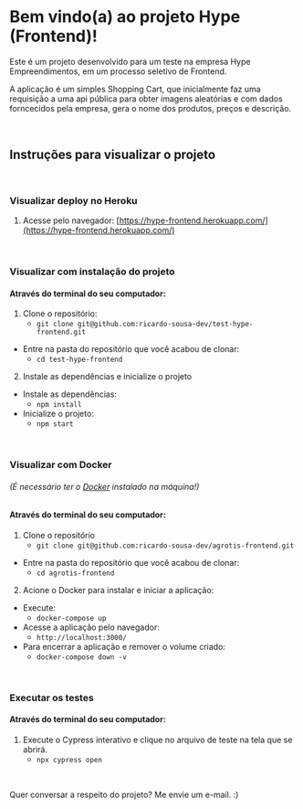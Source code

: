 # Bem vindo(a) ao projeto Hype (Frontend)!


Este é um projeto desenvolvido para um teste na empresa Hype Empreendimentos, em um processo seletivo de Frontend.

A aplicação é um simples Shopping Cart, que inicialmente faz uma requisição a uma api pública para obter imagens aleatórias e com dados forncecidos pela empresa, gera o nome dos produtos, preços e descrição.

&nbsp;&nbsp;
## Instruções para visualizar o projeto
&nbsp;&nbsp;

### Visualizar deploy no Heroku
1. Acesse pelo navegador:
[https://hype-frontend.herokuapp.com/](https://hype-frontend.herokuapp.com/)

&nbsp;&nbsp;

### Visualizar com instalação do projeto
#### Através do terminal do seu computador:
1. Clone o repositório:
    * `git clone git@github.com:ricardo-sousa-dev/test-hype-frontend.git`
  * Entre na pasta do repositório que você acabou de clonar:
    * `cd test-hype-frontend`

2. Instale as dependências e inicialize o projeto
  * Instale as dependências:
    * `npm install`
  * Inicialize o projeto:
    * `npm start`

&nbsp;&nbsp;

### Visualizar com Docker
###### (É necessário ter o [Docker](https://docs.docker.com/compose/gettingstarted/) instalado na máquina!)
#### Através do terminal do seu computador:
1. Clone o repositório
    * `git clone git@github.com:ricardo-sousa-dev/agrotis-frontend.git`
  * Entre na pasta do repositório que você acabou de clonar:
    * `cd agrotis-frontend`

2. Acione o Docker para instalar e iniciar a aplicação:
  * Execute:
    * `docker-compose up`
  * Acesse a aplicação pelo navegador:
    * `http://localhost:3000/`
  * Para encerrar a aplicação e remover o volume criado:
    * `docker-compose down -v`

&nbsp;&nbsp;

### Executar os testes
#### Através do terminal do seu computador:
1. Execute o Cypress interativo e clique no arquivo de teste na tela que se abrirá.
    * `npx cypress open`
  
&nbsp;&nbsp;

Quer conversar a respeito do projeto? Me envie um e-mail.  :)
